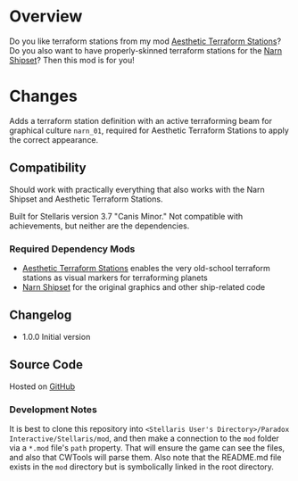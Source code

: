 # Overview

Do you like terraform stations from my mod [Aesthetic Terraform Stations](https://steamcommunity.com/sharedfiles/filedetails/?id=2622411084)?  Do you also want to have properly-skinned terraform stations for the [Narn Shipset](https://steamcommunity.com/sharedfiles/filedetails/?id=2815618989)?  Then this mod is for you!

# Changes

Adds a terraform station definition with an active terraforming beam for graphical culture `narn_01`, required for Aesthetic Terraform Stations to apply the correct appearance.

## Compatibility

Should work with practically everything that also works with the Narn Shipset and Aesthetic Terraform Stations.

Built for Stellaris version 3.7 "Canis Minor."  Not compatible with achievements, but neither are the dependencies.

### Required Dependency Mods

* [Aesthetic Terraform Stations](https://steamcommunity.com/sharedfiles/filedetails/?id=2622411084) enables the very old-school terraform stations as visual markers for terraforming planets
* [Narn Shipset](https://steamcommunity.com/sharedfiles/filedetails/?id=2815618989) for the original graphics and other ship-related code

## Changelog

* 1.0.0 Initial version

## Source Code

Hosted on [GitHub](https://github.com/corsairmarks/narn_shipset_terraform_station_aesthetic)

### Development Notes

It is best to clone this repository into `<Stellaris User's Directory>/Paradox Interactive/Stellaris/mod`, and then make a connection to the `mod` folder via a `*.mod` file's `path` property.  That will ensure the game can see the files, and also that CWTools will parse them.  Also note that the README.md file exists in the `mod` directory but is symbolically linked in the root directory.